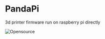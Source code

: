 # PandaPi
3d printer firmware run on raspberry pi directly

![Opensource](https://raw.githubusercontent.com/markniu/PandaPi/master/doc/dlg.png)
